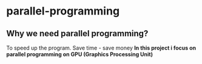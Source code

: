 # parallel-programming
## Why we need parallel programming?
To speed up the program. Save time - save money
**In this project i focus on parallel programming on GPU (Graphics Processing Unit)**

